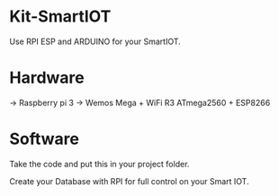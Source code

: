 # Kit-SmartIOT
Use RPI ESP and ARDUINO for your SmartIOT.

# Hardware
-> Raspberry pi 3
-> Wemos Mega + WiFi R3 ATmega2560 + ESP8266

# Software
Take the code and put this in your project folder.

Create your Database with RPI for full control on your Smart IOT.
